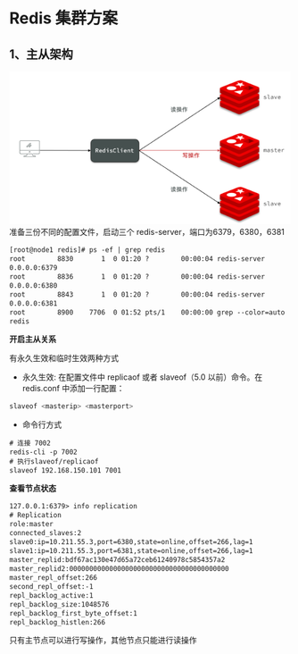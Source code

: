 # Redis 集群方案

## 1、主从架构

![](../img/master_slave.png)
准备三份不同的配置文件，启动三个 redis-server，端口为6379，6380，6381

```shell
[root@node1 redis]# ps -ef | grep redis
root        8830       1  0 01:20 ?        00:00:04 redis-server 0.0.0.0:6379
root        8836       1  0 01:20 ?        00:00:04 redis-server 0.0.0.0:6380
root        8843       1  0 01:20 ?        00:00:04 redis-server 0.0.0.0:6381
root        8900    7706  0 01:52 pts/1    00:00:00 grep --color=auto redis
```
**开启主从关系**

有永久生效和临时生效两种方式

- 永久生效:
在配置文件中 replicaof 或者 slaveof（5.0 以前）命令。在 redis.conf 中添加一行配置：
```sh
slaveof <masterip> <masterport>
```
- 命令行方式
```shell
# 连接 7002
redis-cli -p 7002
# 执行slaveof/replicaof
slaveof 192.168.150.101 7001
```

**查看节点状态**
```
127.0.0.1:6379> info replication
# Replication
role:master
connected_slaves:2
slave0:ip=10.211.55.3,port=6380,state=online,offset=266,lag=1
slave1:ip=10.211.55.3,port=6381,state=online,offset=266,lag=1
master_replid:bdf67ac130e47d65a72ceb61240978c5854357a2
master_replid2:0000000000000000000000000000000000000000
master_repl_offset:266
second_repl_offset:-1
repl_backlog_active:1
repl_backlog_size:1048576
repl_backlog_first_byte_offset:1
repl_backlog_histlen:266
```
只有主节点可以进行写操作，其他节点只能进行读操作
